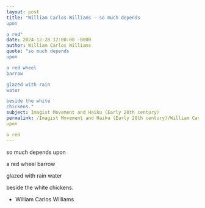 ```yaml
---
layout: post
title: "William Carlos Williams - so much depends
upon

a red"
date: 2024-12-28 12:00:00 -0000
author: William Carlos Williams
quote: "so much depends
upon

a red wheel
barrow

glazed with rain
water

beside the white
chickens."
subject: Imagist Movement and Haiku (Early 20th century)
permalink: /Imagist Movement and Haiku (Early 20th century)/William Carlos Williams/William Carlos Williams - so much depends
upon

a red
---
```


so much depends
upon

a red wheel
barrow

glazed with rain
water

beside the white
chickens.

- William Carlos Williams
